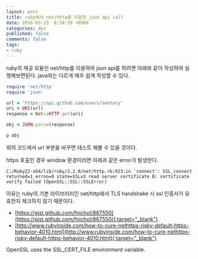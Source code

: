 ```yaml
---
layout: post
title: ruby에서 net/http를 이용한 json api call
date: 2016-03-23  8:59:59 +0900
categories: dev
published: false
comments: false
tags:
- ruby
---
```


ruby의 제공 모듈인 net/http를 이용하여 json api를 하려면 아래와 같이 작성하여 실행해보면된다. java와는 다르게 매우 쉽게 작성할 수 있다.
<!--more-->

```ruby
require 'net/http'
require 'json'

url = 'https://api.github.com/users/seotory'
uri = URI(url)
response = Net::HTTP.get(uri)

obj = JSON.parse(response)

p obj
```

위의 코드에서 url 부분을 바꾸면 테스트 해볼 수 있을 것이다. 

https 호출인 경우 window 환경이라면 아래과 같은 error가 발생한다. 

```
C:/Ruby22-x64/lib/ruby/2.2.0/net/http.rb:923:in `connect': SSL_connect returned=1 errno=0 state=SSLv3 read server certificate B: certificate verify failed (OpenSSL::SSL::SSLError)
```

이유는 ruby의 기본 라이브러리인 net/http에서 TLS handshake 시 ssl 인증서가 유효한지 체크하지 않기 때문이다.

- [https://gist.github.com/fnichol/867550](https://gist.github.com/fnichol/867550){:target="_blank"}
- [http://www.rubyinside.com/how-to-cure-nethttps-risky-default-https-behavior-4010.html](http://www.rubyinside.com/how-to-cure-nethttps-risky-default-https-behavior-4010.html){:target="_blank"}


OpenSSL uses the SSL_CERT_FILE environment variable.